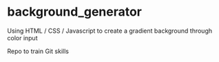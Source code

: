 # background_generator

Using HTML / CSS / Javascript to create a gradient background through color input


Repo to train Git skills